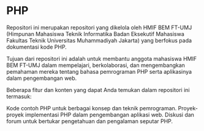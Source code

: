 # PHP

Repositori ini merupakan repositori yang dikelola oleh HMIF BEM FT-UMJ (Himpunan Mahasiswa Teknik Informatika Badan Eksekutif Mahasiswa Fakultas Teknik Universitas Muhammadiyah Jakarta) yang berfokus pada dokumentasi kode PHP.

Tujuan dari repositori ini adalah untuk membantu anggota mahasiswa HMIF BEM FT-UMJ dalam mempelajari, berkolaborasi, dan mengembangkan pemahaman mereka tentang bahasa pemrograman PHP serta aplikasinya dalam pengembangan web.

Beberapa fitur dan konten yang dapat Anda temukan dalam repositori ini termasuk:

Kode contoh PHP untuk berbagai konsep dan teknik pemrograman. Proyek-proyek implementasi PHP dalam pengembangan aplikasi web. Diskusi dan forum untuk bertukar pengetahuan dan pengalaman seputar PHP.
